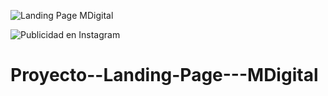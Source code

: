 ![Landing Page MDigital](https://user-images.githubusercontent.com/104081878/196427989-caf96141-ad99-459a-867d-04dfd2b617b3.jpg)

![Publicidad en Instagram](https://user-images.githubusercontent.com/104081878/196302569-450cea23-70c5-4ccb-90c3-e05d2bae66e8.jpg)

# Proyecto--Landing-Page---MDigital
